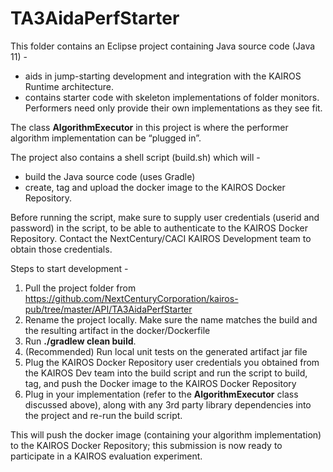 # TA3AidaPerfStarter

This folder contains an Eclipse project containing Java source code (Java 11) -

*  aids in jump-starting development and integration with the KAIROS Runtime architecture.
*  contains starter code with skeleton implementations of folder monitors. Performers need only provide their own implementations as they see fit.



The class **AlgorithmExecutor** in this project is where the performer algorithm implementation can be “plugged in”.


The project also contains a shell script (build.sh) which will -

*  build the Java source code (uses Gradle)
*  create, tag and upload the docker image to the KAIROS Docker Repository.

Before running the script, make sure to supply user credentials (userid and password) in the script, to be able to authenticate to the KAIROS Docker Repository.
Contact the NextCentury/CACI KAIROS Development team to obtain those credentials.

Steps to start development -

1.  Pull the project folder from https://github.com/NextCenturyCorporation/kairos-pub/tree/master/API/TA3AidaPerfStarter
2.  Rename the project locally. Make sure the name matches the build and the resulting artifact in the docker/Dockerfile
3.  Run **./gradlew clean build**.
4.  (Recommended) Run local unit tests on the generated artifact jar file
5.  Plug the KAIROS Docker Repository user credentials you obtained from the KAIROS Dev team into the build script and run the script to build, tag, and push the Docker image to the KAIROS Docker Repository
6.  Plug in your implementation (refer to the **AlgorithmExecutor** class discussed above), along with any 3rd party library dependencies into the project and re-run the build script.

This will push the docker image (containing your algorithm implementation) to the KAIROS Docker Repository; this submission is now ready to participate in a KAIROS evaluation experiment.
